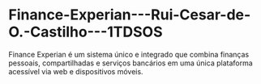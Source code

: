 # Finance-Experian---Rui-Cesar-de-O.-Castilho---1TDSOS
Finance Experian é um sistema único e integrado que combina finanças pessoais, compartilhadas e serviços bancários em uma única plataforma acessível via web e dispositivos móveis.
